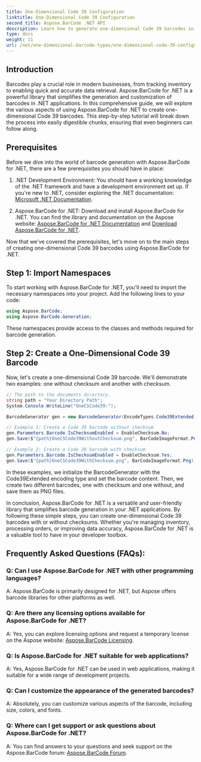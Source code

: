 ```yaml
---
title: One-Dimensional Code 39 Configuration
linktitle: One-Dimensional Code 39 Configuration
second_title: Aspose.BarCode .NET API
description: Learn how to generate one-dimensional Code 39 barcodes in .NET with Aspose.BarCode. Step-by-step guide for developers.
type: docs
weight: 11
url: /net/one-dimensional-barcode-types/one-dimensional-code-39-configuration/
---
```


## Introduction

Barcodes play a crucial role in modern businesses, from tracking inventory to enabling quick and accurate data retrieval. Aspose.BarCode for .NET is a powerful library that simplifies the generation and customization of barcodes in .NET applications. In this comprehensive guide, we will explore the various aspects of using Aspose.BarCode for .NET to create one-dimensional Code 39 barcodes. This step-by-step tutorial will break down the process into easily digestible chunks, ensuring that even beginners can follow along.

## Prerequisites

Before we dive into the world of barcode generation with Aspose.BarCode for .NET, there are a few prerequisites you should have in place:

1. .NET Development Environment: You should have a working knowledge of the .NET framework and have a development environment set up. If you're new to .NET, consider exploring the .NET documentation: [Microsoft .NET Documentation](https://docs.microsoft.com/en-us/dotnet/).

2. Aspose.BarCode for .NET: Download and install Aspose.BarCode for .NET. You can find the library and documentation on the Aspose website: [Aspose.BarCode for .NET Documentation](https://reference.aspose.com/barcode/net/) and [Download Aspose.BarCode for .NET](https://releases.aspose.com/barcode/net/).

Now that we've covered the prerequisites, let's move on to the main steps of creating one-dimensional Code 39 barcodes using Aspose.BarCode for .NET.

## Step 1: Import Namespaces
To start working with Aspose.BarCode for .NET, you'll need to import the necessary namespaces into your project. Add the following lines to your code:

```csharp
using Aspose.BarCode;
using Aspose.BarCode.Generation;
```

These namespaces provide access to the classes and methods required for barcode generation.

## Step 2: Create a One-Dimensional Code 39 Barcode

Now, let's create a one-dimensional Code 39 barcode. We'll demonstrate two examples: one without checksum and another with checksum.

```csharp
// The path to the documents directory.
string path = "Your Directory Path";
System.Console.WriteLine("OneCSCode39:");

BarcodeGenerator gen = new BarcodeGenerator(EncodeTypes.Code39Extended, "CODE");

// Example 1: Create a Code 39 barcode without checksum
gen.Parameters.Barcode.IsChecksumEnabled = EnableChecksum.No;
gen.Save($"{path}OneCSCode39WithoutChecksum.png", BarCodeImageFormat.Png);

// Example 2: Create a Code 39 barcode with checksum
gen.Parameters.Barcode.IsChecksumEnabled = EnableChecksum.Yes;
gen.Save($"{path}OneCSCode39WithChecksum.png", BarCodeImageFormat.Png);
```

In these examples, we initialize the BarcodeGenerator with the Code39Extended encoding type and set the barcode content. Then, we create two different barcodes, one with checksum and one without, and save them as PNG files.

In conclusion, Aspose.BarCode for .NET is a versatile and user-friendly library that simplifies barcode generation in your .NET applications. By following these simple steps, you can create one-dimensional Code 39 barcodes with or without checksums. Whether you're managing inventory, processing orders, or improving data accuracy, Aspose.BarCode for .NET is a valuable tool to have in your developer toolbox.

## Frequently Asked Questions (FAQs):

### Q: Can I use Aspose.BarCode for .NET with other programming languages?
A: Aspose.BarCode is primarily designed for .NET, but Aspose offers barcode libraries for other platforms as well.

### Q: Are there any licensing options available for Aspose.BarCode for .NET?
A: Yes, you can explore licensing options and request a temporary license on the Aspose website: [Aspose.BarCode Licensing](https://purchase.aspose.com/temporary-license/).

### Q: Is Aspose.BarCode for .NET suitable for web applications?
A: Yes, Aspose.BarCode for .NET can be used in web applications, making it suitable for a wide range of development projects.

### Q: Can I customize the appearance of the generated barcodes?
A: Absolutely, you can customize various aspects of the barcode, including size, colors, and fonts.

### Q: Where can I get support or ask questions about Aspose.BarCode for .NET?
A: You can find answers to your questions and seek support on the Aspose.BarCode forum: [Aspose.BarCode Forum](https://forum.aspose.com/c/barcode/13).
